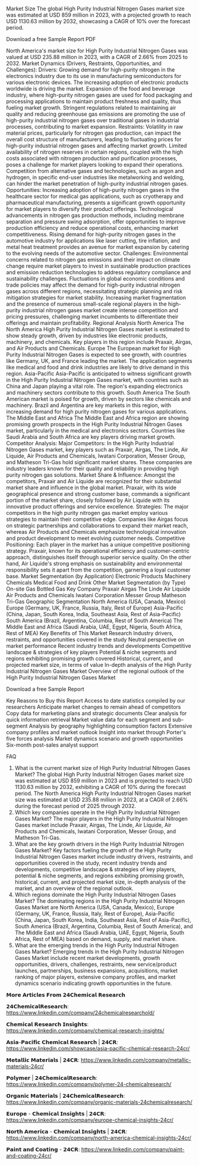 Market Size
The global High Purity Industrial Nitrogen Gases market size was estimated at USD 859 million in 2023, with a projected growth to reach USD 1130.63 million by 2032, showcasing a CAGR of 10% over the forecast period.

Download a free Sample Report 
PDF

North America's market size for High Purity Industrial Nitrogen Gases was valued at USD 235.88 million in 2023, with a CAGR of 2.66% from 2025 to 2032.
Market Dynamics (Drivers, Restraints, Opportunities, and Challenges):
Drivers:
Growing demand for high-purity nitrogen in the electronics industry due to its use in manufacturing semiconductors for various electronic devices. The increasing adoption of electronic products worldwide is driving the market.
Expansion of the food and beverage industry, where high-purity nitrogen gases are used for food packaging and processing applications to maintain product freshness and quality, thus fueling market growth.
Stringent regulations related to maintaining air quality and reducing greenhouse gas emissions are promoting the use of high-purity industrial nitrogen gases over traditional gases in industrial processes, contributing to market expansion.
Restraints:
Volatility in raw material prices, particularly for nitrogen gas production, can impact the overall cost structure of manufacturers, leading to fluctuating prices for high-purity industrial nitrogen gases and affecting market growth.
Limited availability of nitrogen reserves in certain regions, coupled with the high costs associated with nitrogen production and purification processes, poses a challenge for market players looking to expand their operations.
Competition from alternative gases and technologies, such as argon and hydrogen, in specific end-user industries like metalworking and welding, can hinder the market penetration of high-purity industrial nitrogen gases.
Opportunities:
Increasing adoption of high-purity nitrogen gases in the healthcare sector for medical gas applications, such as cryotherapy and pharmaceutical manufacturing, presents a significant growth opportunity for market players to diversify their product offerings.
Technological advancements in nitrogen gas production methods, including membrane separation and pressure swing adsorption, offer opportunities to improve production efficiency and reduce operational costs, enhancing market competitiveness.
Rising demand for high-purity nitrogen gases in the automotive industry for applications like laser cutting, tire inflation, and metal heat treatment provides an avenue for market expansion by catering to the evolving needs of the automotive sector.
Challenges:
Environmental concerns related to nitrogen gas emissions and their impact on climate change require market players to invest in sustainable production practices and emission reduction technologies to address regulatory compliance and sustainability challenges.
Fluctuations in global economic conditions and trade policies may affect the demand for high-purity industrial nitrogen gases across different regions, necessitating strategic planning and risk mitigation strategies for market stability.
Increasing market fragmentation and the presence of numerous small-scale regional players in the high-purity industrial nitrogen gases market create intense competition and pricing pressures, challenging market incumbents to differentiate their offerings and maintain profitability.
Regional Analysis
North America
The North America High Purity Industrial Nitrogen Gases market is estimated to show steady growth, driven by industries like electronic products, machinery, and chemicals. Key players in this region include Praxair, Airgas, and Air Products and Chemicals.
Europe
The European market for High Purity Industrial Nitrogen Gases is expected to see growth, with countries like Germany, UK, and France leading the market. The application segments like medical and food and drink industries are likely to drive demand in this region.
Asia-Pacific
Asia-Pacific is anticipated to witness significant growth in the High Purity Industrial Nitrogen Gases market, with countries such as China and Japan playing a vital role. The region's expanding electronics and machinery sectors contribute to this growth.
South America
The South American market is poised for growth, driven by sectors like chemicals and machinery. Brazil and Argentina are key markets in this region, with increasing demand for high purity nitrogen gases for various applications.
The Middle East and Africa
The Middle East and Africa region are showing promising growth prospects in the High Purity Industrial Nitrogen Gases market, particularly in the medical and electronics sectors. Countries like Saudi Arabia and South Africa are key players driving market growth.
Competitor Analysis:
Major Competitors: In the High Purity Industrial Nitrogen Gases market, key players such as Praxair, Airgas, The Linde, Air Liquide, Air Products and Chemicals, Iwatani Corporation, Messer Group, and Matheson Tri-Gas hold significant market shares. These companies are industry leaders known for their quality and reliability in providing high purity nitrogen gas solutions.
Market Share & Influence: Amongst the competitors, Praxair and Air Liquide are recognized for their substantial market share and influence in the global market. Praxair, with its wide geographical presence and strong customer base, commands a significant portion of the market share, closely followed by Air Liquide with its innovative product offerings and service excellence.
Strategies: The major competitors in the high purity nitrogen gas market employ various strategies to maintain their competitive edge. Companies like Airgas focus on strategic partnerships and collaborations to expand their market reach, whereas Air Products and Chemicals emphasize technological innovation and product development to meet evolving customer needs.
Competitive Positioning: Each player in the market has a unique competitive positioning strategy. Praxair, known for its operational efficiency and customer-centric approach, distinguishes itself through superior service quality. On the other hand, Air Liquide's strong emphasis on sustainability and environmental responsibility sets it apart from the competition, garnering a loyal customer base.
Market Segmentation (by Application)
Electronic Products
Machinery
Chemicals
Medical
Food and Drink
Other
Market Segmentation (by Type)
On-site Gas
Bottled Gas
Key Company
Praxair
Airgas
The Linde
Air Liquide
Air Products and Chemicals
Iwatani Corporation
Messer Group
Matheson Tri-Gas
Geographic Segmentation
North America (USA, Canada, Mexico)
Europe (Germany, UK, France, Russia, Italy, Rest of Europe)
Asia-Pacific (China, Japan, South Korea, India, Southeast Asia, Rest of Asia-Pacific)
South America (Brazil, Argentina, Columbia, Rest of South America)
The Middle East and Africa (Saudi Arabia, UAE, Egypt, Nigeria, South Africa, Rest of MEA)
Key Benefits of This Market Research
Industry drivers, restraints, and opportunities covered in the study
Neutral perspective on market performance
Recent industry trends and developments
Competitive landscape & strategies of key players
Potential & niche segments and regions exhibiting promising growth covered
Historical, current, and projected market size, in terms of value
In-depth analysis of the High Purity Industrial Nitrogen Gases Market
Overview of the regional outlook of the High Purity Industrial Nitrogen Gases Market

Download a free Sample Report 

Key Reasons to Buy this Report
Access to date statistics compiled by our researchers
Anticipate market changes to remain ahead of competitors
Copy data for marketing plans and strategic documents
Clear analysis for quick information retrieval
Market value data for each segment and sub-segment
Analysis by geography highlighting consumption factors
Extensive company profiles and market outlook
Insight into market through Porter's five forces analysis
Market dynamics scenario and growth opportunities
Six-month post-sales analyst support

FAQ

01. What is the current market size of High Purity Industrial Nitrogen Gases Market?
The global High Purity Industrial Nitrogen Gases market size was estimated at USD 859 million in 2023 and is projected to reach USD 1130.63 million by 2032, exhibiting a CAGR of 10% during the forecast period. The North America High Purity Industrial Nitrogen Gases market size was estimated at USD 235.88 million in 2023, at a CAGR of 2.66% during the forecast period of 2025 through 2032.
02. Which key companies operate in the High Purity Industrial Nitrogen Gases Market?
The major players in the High Purity Industrial Nitrogen Gases market include Praxair, Airgas, The Linde, Air Liquide, Air Products and Chemicals, Iwatani Corporation, Messer Group, and Matheson Tri-Gas.
03. What are the key growth drivers in the High Purity Industrial Nitrogen Gases Market?
Key factors fueling the growth of the High Purity Industrial Nitrogen Gases market include industry drivers, restraints, and opportunities covered in the study, recent industry trends and developments, competitive landscape & strategies of key players, potential & niche segments, and regions exhibiting promising growth, historical, current, and projected market size, in-depth analysis of the market, and an overview of the regional outlook.
04. Which regions dominate the High Purity Industrial Nitrogen Gases Market?
The dominating regions in the High Purity Industrial Nitrogen Gases Market are North America (USA, Canada, Mexico), Europe (Germany, UK, France, Russia, Italy, Rest of Europe), Asia-Pacific (China, Japan, South Korea, India, Southeast Asia, Rest of Asia-Pacific), South America (Brazil, Argentina, Columbia, Rest of South America), and The Middle East and Africa (Saudi Arabia, UAE, Egypt, Nigeria, South Africa, Rest of MEA) based on demand, supply, and market share.
05. What are the emerging trends in the High Purity Industrial Nitrogen Gases Market?
Emerging trends in the High Purity Industrial Nitrogen Gases Market include recent market developments, growth opportunities, drivers, challenges, restraints, new service/product launches, partnerships, business expansions, acquisitions, market ranking of major players, extensive company profiles, and market dynamics scenario indicating growth opportunities in the future.

𝗠𝗼𝗿𝗲 𝗔𝗿𝘁𝗶𝗰𝗹𝗲𝘀 𝗙𝗿𝗼𝗺 𝟮𝟰𝗖𝗵𝗲𝗺𝗶𝗰𝗮𝗹 𝗥𝗲𝘀𝗲𝗮𝗿𝗰𝗵

𝟮𝟰𝗖𝗵𝗲𝗺𝗶𝗰𝗮𝗹𝗥𝗲𝘀𝗲𝗮𝗿𝗰𝗵: https://www.linkedin.com/company/24chemicalresearchold/

𝗖𝗵𝗲𝗺𝗶𝗰𝗮𝗹 𝗥𝗲𝘀𝗲𝗮𝗿𝗰𝗵 𝗜𝗻𝘀𝗶𝗴𝗵𝘁𝘀: https://www.linkedin.com/company/chemical-research-insights/

𝗔𝘀𝗶𝗮-𝗣𝗮𝗰𝗶𝗳𝗶𝗰 𝗖𝗵𝗲𝗺𝗶𝗰𝗮𝗹 𝗥𝗲𝘀𝗲𝗮𝗿𝗰𝗵 | 𝟮𝟰𝗖𝗥: https://www.linkedin.com/showcase/asia-pacific-chemical-research-24cr/

𝗠𝗲𝘁𝗮𝗹𝗹𝗶𝗰 𝗠𝗮𝘁𝗲𝗿𝗶𝗮𝗹𝘀 | 𝟮𝟰𝗖𝗥: https://www.linkedin.com/company/metallic-materials-24cr/

𝗣𝗼𝗹𝘆𝗺𝗲𝗿 | 𝟮𝟰𝗖𝗵𝗲𝗺𝗶𝗰𝗮𝗹𝗥𝗲𝘀𝗲𝗮𝗿𝗰𝗵: https://www.linkedin.com/company/polymer-24-chemicalresearch/

𝗢𝗿𝗴𝗮𝗻𝗶𝗰 𝗠𝗮𝘁𝗲𝗿𝗶𝗮𝗹𝘀 | 𝟮𝟰𝗖𝗵𝗲𝗺𝗶𝗰𝗮𝗹𝗥𝗲𝘀𝗲𝗮𝗿𝗰𝗵: https://www.linkedin.com/company/organic-materials-24chemicalresearch/

𝗘𝘂𝗿𝗼𝗽𝗲 - 𝗖𝗵𝗲𝗺𝗶𝗰𝗮𝗹 𝗜𝗻𝘀𝗶𝗴𝗵𝘁𝘀 | 𝟮𝟰𝗖𝗥: https://www.linkedin.com/company/europe-chemical-insights-24cr/

𝗡𝗼𝗿𝘁𝗵 𝗔𝗺𝗲𝗿𝗶𝗰𝗮 - 𝗖𝗵𝗲𝗺𝗶𝗰𝗮𝗹 𝗜𝗻𝘀𝗶𝗴𝗵𝘁𝘀 | 𝟮𝟰𝗖𝗥: https://www.linkedin.com/company/north-america-chemical-insights-24cr/

𝗣𝗮𝗶𝗻𝘁 𝗮𝗻𝗱 𝗖𝗼𝗮𝘁𝗶𝗻𝗴 - 𝟮𝟰𝗖𝗥: https://www.linkedin.com/company/paint-and-coating-24cr/
